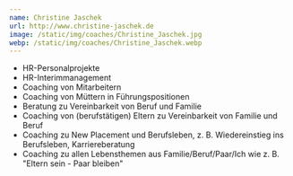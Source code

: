```yaml
---
name: Christine Jaschek
url: http://www.christine-jaschek.de
image: /static/img/coaches/Christine_Jaschek.jpg
webp: /static/img/coaches/Christine_Jaschek.webp
---
```


<ul><li>HR-Personalprojekte</li><li>HR-Interimmanagement</li><li>Coaching von Mitarbeitern</li><li>Coaching von Müttern in Führungspositionen</li><li>Beratung zu Vereinbarkeit von Beruf und Familie</li><li>Coaching von (berufstätigen) Eltern zu Vereinbarkeit von Familie und Beruf</li><li>Coaching zu New Placement und Berufsleben, z. B. Wiedereinstieg ins Berufsleben, Karriereberatung</li><li>Coaching zu allen Lebensthemen aus Familie/Beruf/Paar/Ich wie z. B. "Eltern sein - Paar bleiben"</li></ul>